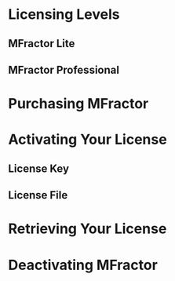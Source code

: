 # Licensing Levels

## MFractor Lite

## MFractor Professional

# Purchasing MFractor

# Activating Your License

## License Key

## License File

# Retrieving Your License

# Deactivating MFractor
